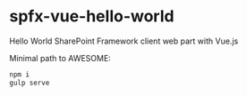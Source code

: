 # spfx-vue-hello-world
Hello World SharePoint Framework client web part with Vue.js

Minimal path to AWESOME:
```bash
npm i
gulp serve
```